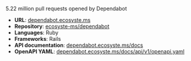---
---

5.22 million pull requests opened by Dependabot

* **URL**: [dependabot.ecosyste.ms](https://dependabot.ecosyste.ms)
* **Repository**: [ecosyste-ms/dependabot](https://github.com/ecosyste-ms/dependabot)
* **Languages**: Ruby
* **Frameworks**: Rails
* **API documentation**: [dependabot.ecosyste.ms/docs](https://dependabot.ecosyste.ms/docs/index.html)
* **OpenAPI YAML**: [dependabot.ecosyste.ms/docs/api/v1/openapi.yaml](https://dependabot.ecosyste.ms/docs/api/v1/openapi.yaml)
